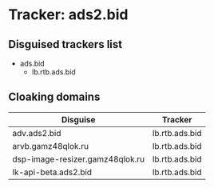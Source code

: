 # Tracker: ads2.bid

## Disguised trackers list

* ads.bid
    * lb.rtb.ads.bid

## Cloaking domains

| Disguise | Tracker |
| ---- | ---- |
| adv.ads2.bid | lb.rtb.ads.bid |
| arvb.gamz48qlok.ru | lb.rtb.ads.bid |
| dsp-image-resizer.gamz48qlok.ru | lb.rtb.ads.bid |
| lk-api-beta.ads2.bid | lb.rtb.ads.bid |
